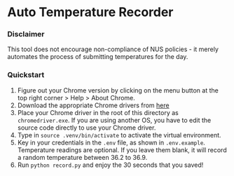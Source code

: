 # Auto Temperature Recorder

### Disclaimer

This tool does not encourage non-compliance of NUS policies - it merely automates the process of submitting temperatures for the day.

### Quickstart

1. Figure out your Chrome version by clicking on the menu button at the top right corner > Help > About Chrome.
2. Download the appropriate Chrome drivers from [here](https://sites.google.com/a/chromium.org/chromedriver/downloads)
3. Place your Chrome driver in the root of this directory as `chromedriver.exe`. If you are using another OS, you have to edit the source code directly to use your Chrome driver.
4. Type in `source .venv/bin/activate` to activate the virtual environment.
5. Key in your credentials in the `.env` file, as shown in `.env.example`. Temperature readings are optional. If you leave them blank, it will record a random temperature between 36.2 to 36.9.
6. Run `python record.py` and enjoy the 30 seconds that you saved!
